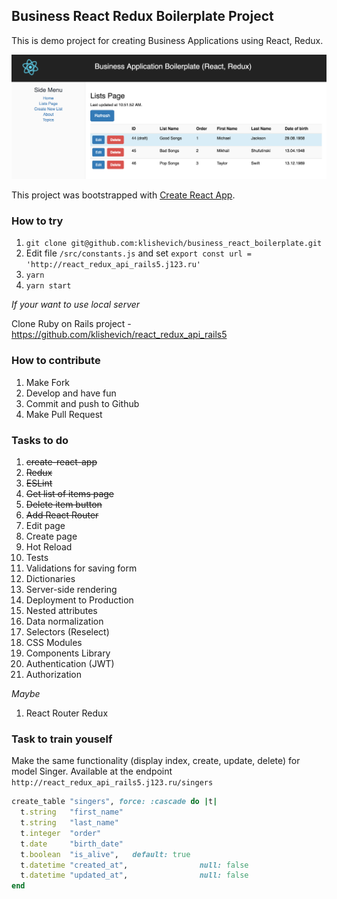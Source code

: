 ## Business React Redux Boilerplate Project

This is demo project for creating Business Applications using React, Redux.

![Business React Redux Boilerplate Project](doc/images/business_react_boilerplate.png)

This project was bootstrapped with [Create React App](https://github.com/facebookincubator/create-react-app).

### How to try

1. `git clone git@github.com:klishevich/business_react_boilerplate.git`
2. Edit file `/src/constants.js` and set `export const url = 'http://react_redux_api_rails5.j123.ru'`
3. `yarn`
4. `yarn start`

*If your want to use local server*

Clone Ruby on Rails project - https://github.com/klishevich/react_redux_api_rails5

### How to contribute

1. Make Fork
2. Develop and have fun
3. Commit and push to Github
4. Make Pull Request

### Tasks to do

1. ~~create-react-app~~
1. ~~Redux~~
1. ~~ESLint~~
1. ~~Get list of items page~~
1. ~~Delete item button~~
1. ~~Add React Router~~
2. Edit page
3. Create page
3. Hot Reload
3. Tests
4. Validations for saving form
5. Dictionaries
5. Server-side rendering 
5. Deployment to Production
6. Nested attributes
7. Data normalization
7. Selectors (Reselect)
8. CSS Modules
9. Components Library
9. Authentication (JWT)
9. Authorization

*Maybe*

1. React Router Redux


### Task to train youself

Make the same functionality (display index, create, update, delete) for model Singer.
Available at the endpoint `http://react_redux_api_rails5.j123.ru/singers`


```ruby
create_table "singers", force: :cascade do |t|
  t.string   "first_name"
  t.string   "last_name"
  t.integer  "order"
  t.date     "birth_date"
  t.boolean  "is_alive",   default: true
  t.datetime "created_at",                null: false
  t.datetime "updated_at",                null: false
end
```